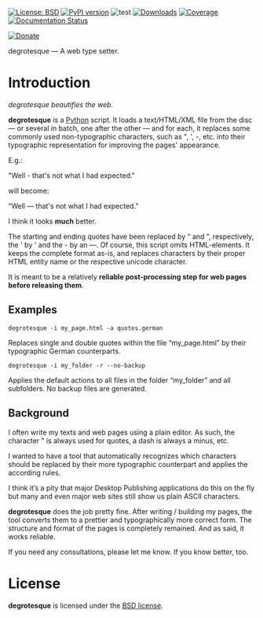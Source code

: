 [![License: BSD](https://img.shields.io/badge/License-BSD-green.svg)](https://github.com/dkrajzew/degrotesque/blob/master/LICENSE)
[![PyPI version](https://badge.fury.io/py/degrotesque.svg)](https://pypi.python.org/pypi/degrotesque)
![test](https://github.com/dkrajzew/degrotesque/actions/workflows/test.yml/badge.svg)
[![Downloads](https://pepy.tech/badge/degrotesque)](https://pepy.tech/project/degrotesque)
[![Coverage](https://img.shields.io/badge/coverage-100%25-success)](https://img.shields.io/badge/coverage-100%25-success)
[![Documentation Status](https://readthedocs.org/projects/degrotesque/badge/?version=latest)](https://degrotesque.readthedocs.io/en/latest/?badge=latest)

[![Donate](https://www.paypalobjects.com/en_US/i/btn/btn_donate_SM.gif)](https://www.paypal.com/cgi-bin/webscr?cmd=_s-xclick&hosted_button_id=GVQQWZKB6FDES)



degrotesque &mdash; A web type setter.

Introduction
============

*degrotesque beautifies the web.*

**degrotesque** is a [Python](https://www.python.org/) script. It loads a text/HTML/XML file from the disc — or several in batch, one after the other — and for each, it replaces some commonly used non-typographic characters, such as ", ', -, etc. into their typographic representation for improving the pages&apos; appearance.

E.g.:

 "Well - that's not what I had expected."

will become:

 &ldquo;Well &mdash; that&apos;s not what I had expected.&rdquo;

I think it looks __much__ better.

The starting and ending quotes have been replaced by &ldquo; and &rdquo;, respectively, the ' by &apos; and the - by an &mdash;. Of course, this script omits HTML-elements. It keeps the complete format as-is, and replaces characters by their proper HTML entity name or the respective unicode character.

It is meant to be a relatively **reliable post-processing step for web pages before releasing them**.


Examples
--------

```console
degrotesque -i my_page.html -a quotes.german
```

Replaces single and double quotes within the file &ldquo;my_page.html&rdquo; by their typographic German counterparts.

```console
degrotesque -i my_folder -r --no-backup
```

Applies the default actions to all files in the folder &ldquo;my_folder&rdquo; and all subfolders. No backup files are generated.


Background
----------

I often write my texts and web pages using a plain editor. As such, the character " is always used for quotes, a dash is always a minus, etc.

I wanted to have a tool that automatically recognizes which characters should be replaced by their more typographic counterpart and applies the according rules.

I think it&rsquo;s a pity that major Desktop Publishing applications do this on the fly but many and even major web sites still show us plain ASCII characters.

**degrotesque** does the job pretty fine. After writing / building my pages, the tool converts them to a prettier and typographically more correct form. The structure and format of the pages is completely remained. And as said, it works reliable.

If you need any consultations, please let me know. If you know better, too.


License
=======

__degrotesque__ is licensed under the [BSD license](license.md).
